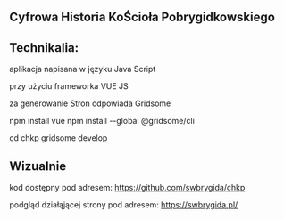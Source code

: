 ## Cyfrowa Historia KoŚcioła Pobrygidkowskiego

## Technikalia:

aplikacja napisana w języku Java Script

przy użyciu frameworka VUE JS

za generowanie Stron odpowiada Gridsome

npm install vue
npm install --global @gridsome/cli

cd chkp
gridsome develop

## Wizualnie

kod dostępny pod adresem:
https://github.com/swbrygida/chkp

podgląd działąjącej strony pod adresem:
https://swbrygida.pl/
